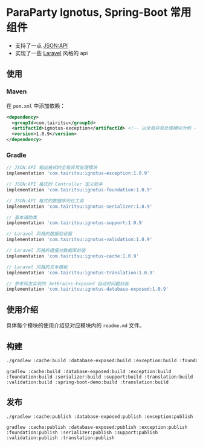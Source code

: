 # ParaParty Ignotus, Spring-Boot 常用组件

- 支持了一点 [JSON:API](https://jsonapi.org/)
- 实现了一些 [Laravel](https://laravel.com/) 风格的 api

## 使用

### Maven
在 `pom.xml` 中添加依赖：
```xml
<dependency>
  <groupId>com.tairitsu</groupId>
  <artifactId>ignotus-exception</artifactId> <!-- 以全局异常处理模块为例 -->
  <version>1.0.9</version>
</dependency>
```

### Gradle
```groovy
// JSON:API 输出格式的全局异常处理模块
implementation 'com.tairitsu:ignotus-exception:1.0.9'

// JSON:API 格式的 Controller 定义助手
implementation 'com.tairitsu:ignotus-foundation:1.0.9'

// JSON:API 格式的数据序列化工具
implementation 'com.tairitsu:ignotus-serializer:1.0.9'

// 基本辅助类
implementation 'com.tairitsu:ignotus-support:1.0.9'

// Laravel 风格的数据验证器
implementation 'com.tairitsu:ignotus-validation:1.0.9'

// Laravel 风格的键值对数据库封装
implementation 'com.tairitsu:ignotus-cache:1.0.9'

// Laravel 风格的文本模板
implementation 'com.tairitsu:ignotus-translation:1.0.9'

// 参考网友实现的 JetBrains-Exposed 自动时间戳封装
implementation 'com.tairitsu:ignotus-database-exposed:1.0.9'
```

## 使用介绍

具体每个模块的使用介绍见对应模块内的 `readme.md` 文件。

## 构建
```bash
./gradlew :cache:build :database-exposed:build :exception:build :foundation:build :serializer:build :support:build :translation:build :validation:build :spring-boot-demo:build :translation:build
```

```
gradlew :cache:build :database-exposed:build :exception:build :foundation:build :serializer:build :support:build :translation:build :validation:build :spring-boot-demo:build :translation:build
```

## 发布
```bash
./gradlew :cache:publish :database-exposed:publish :exception:publish :foundation:publish :serializer:publish :support:publish :validation:publish :translation:publish
```

```
gradlew :cache:publish :database-exposed:publish :exception:publish :foundation:publish :serializer:publish :support:publish :validation:publish :translation:publish
```
